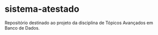 # sistema-atestado
Repositório destinado ao projeto da disciplina de Tópicos Avançados em Banco de Dados.
